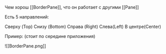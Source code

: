 Чем хорош [[BorderPane]], что он работает с другими [[Pane]]

Есть 5 направлений:

Сверху (Top)
Снизу (Bottom)
Справа (Right)
Слева(Left)
В центре(Center)

Пример:
(стоит по середине приложения)

![[BorderPane.png]]

